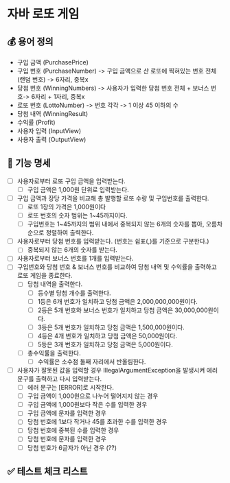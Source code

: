 # 자바 로또 게임

## 💰 용어 정의
- 구입 금액 (PurchasePrice)
- 구입 번호 (PurchaseNumber) -> 구입 금액으로 산 로또에 찍혀있는 번호 전체 (랜덤 번호) -> 6자리, 중복x
- 당첨 번호 (WinningNumbers) -> 사용자가 입력한 당첨 번호 전체 + 보너스 번호-> 6자리 + 1자리, 중복x
- 로또 번호 (LottoNumber) -> 번호 각각 -> 1 이상 45 이하의 수
- 당첨 내역 (WinningResult)
- 수익률 (Profit)
- 사용자 입력 (InputView)
- 사용자 출력 (OutputView)

## 💸 기능 명세
- [ ] 사용자로부터 로또 구입 금액을 입력받는다.
    - [ ] 구입 금액은 1,000원 단위로 입력받는다.
- [ ] 구입 금액과 장당 가격을 비교해 총 발행할 로또 수량 및 구입번호를 출력한다.
    - [ ] 로또 1장의 가격은 1,000원이다
    - [ ] 로또 번호의 숫자 범위는 1~45까지이다.
    - [ ] 구입번호는 1~45까지의 범위 내에서 중복되지 않는 6개의 숫자를 뽑아, 오름차순으로 정렬하여 출력한다.
- [ ] 사용자로부터 당첨 번호를 입력받는다. (번호는 쉼표(,)를 기준으로 구분한다.)
    - [ ] 중복되지 않는 6개의 숫자를 받는다.
- [ ] 사용자로부터 보너스 번호를 1개를 입력받는다.
- [ ] 구입번호와 당첨 번호 & 보너스 번호를 비교하여 당첨 내역 및 수익률을 출력하고 로또 게임을 종료한다.
    - [ ] 당첨 내역을 출력한다.
        - [ ] 등수별 당첨 개수를 출력한다.
        - [ ] 1등은 6개 번호가 일치하고 당첨 금액은 2,000,000,000원이다.
        - [ ] 2등은 5개 번호와 보너스 번호가 일치하고 당첨 금액은 30,000,000원이다.
        - [ ] 3등은 5개 번호가 일치하고 당첨 금액은 1,500,000원이다.
        - [ ] 4등은 4개 번호가 일치하고 당첨 금액은 50,000원이다.
        - [ ] 5등은 3개 번호가 일치하고 당첨 금액은 5,000원이다.
    - [ ] 총수익률을 출력한다.
        - [ ] 수익률은 소수점 둘째 자리에서 반올림한다.
- [ ] 사용자가 잘못된 값을 입력할 경우 IllegalArgumentException을 발생시켜 에러 문구를 출력하고 다시 입력받는다.
    - [ ] 에러 문구는 [ERROR]로 시작한다.
    - [ ] 구입 금액이 1,000원으로 나누어 떨어지지 않는 경우
    - [ ] 구입 금액에 1,000원보다 작은 수를 입력한 경우
    - [ ] 구입 금액에 문자를 입력한 경우
    - [ ] 당첨 번호에 1보다 작거나 45를 초과한 수를 입력한 경우
    - [ ] 당첨 번호에 중복된 수를 입력한 경우
    - [ ] 당첨 번호에 문자를 입력한 경우
    - [ ] 당첨 번호가 6글자가 아닌 경우 (??)

## ✅ 테스트 체크 리스트



